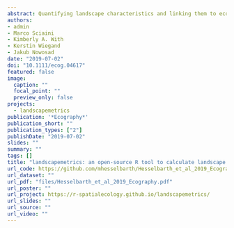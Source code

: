 ```yaml
---
abstract: Quantifying landscape characteristics and linking them to ecological processes is one of the central goals of landscape ecology. Landscape metrics are a widely used tool for the analysis of patch‐based, discrete land‐cover classes. Existing software to calculate landscape metrics has several constraints, such as being limited to a single platform, not being open‐source, or involving a complicated integration into large workflows. We present landscapemetrics, an open‐source R package that overcomes many constraints of existing landscape metric software. The package includes an extensive collection of commonly used landscape metrics in a tidy workflow. To facilitate the integration into large workflows, landscapemetrics is based on a well‐established spatial framework in R. This allows pre‐processing of land‐cover maps or further statistical analysis without importing and exporting the data from and to different software environments. Additionally, the package provides many utility functions to visualize, extract, and sample landscape metrics. Lastly, we provide building‐blocks to motivate the development and integration of new metrics in the future. We demonstrate the usage and advantages of landscapemetrics by analysing the influence of different sampling schemes on the estimation of landscape metrics. In so doing, we demonstrate the many advantages of the package, especially its easy integration into large workflows. These new developments should help with the integration of landscape analysis in ecological research, given that ecologists are increasingly using R for the statistical analysis, modelling, and visualization of spatial data.
authors:
- admin
- Marco Sciaini
- Kimberly A. With
- Kerstin Wiegand
- Jakub Nowosad
date: "2019-07-02"
doi: "10.1111/ecog.04617"
featured: false
image:
  caption: ""
  focal_point: ""
  preview_only: false
projects: 
  - landscapemetrics
publication: '*Ecography*'
publication_short: ""
publication_types: ["2"]
publishDate: "2019-07-02"
slides: ""
summary: ""
tags: []
title: "landscapemetrics: an open‐source R tool to calculate landscape metrics"
url_code: https://github.com/mhesselbarth/Hesselbarth_et_al_2019_Ecography
url_dataset: ""
url_pdf: "files/Hesselbarth_et_al_2019_Ecography.pdf"
url_poster: ""
url_project: https://r-spatialecology.github.io/landscapemetrics/
url_slides: ""
url_source: ""
url_video: ""
---
```

